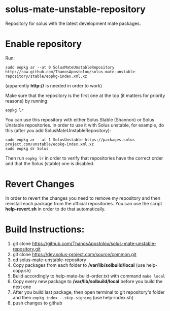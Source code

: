 # solus-mate-unstable-repository
Repository for solus with the latest development mate packages.
# Enable repository
Run:
```
sudo eopkg ar --at 0 SolusMateUnstableRepository http://raw.github.com/ThanosApostolou/solus-mate-unstable-repository/stable/eopkg-index.xml.xz
```
(apparently **http://** is needed in order to work)

Make sure that the repository is the first one at the top (it matters for priority reasons) by running:
```
eopkg lr
```
You can use this repository with either Solus Stable (Shannon) or Solus Unstable repositories. In order to use it with Solus unstable, for example, do this (after you add SolusMateUnstableRepository):
```
sudo eopkg ar --at 1 SolusUnstable https://packages.solus-project.com/unstable/eopkg-index.xml.xz
sudo eopkg dr Solus
```
Then run `eopkg lr` in order to verify that repositories have the correct order and that the Solus (stable) one is disabled. 

# Revert Changes
In order to revert the changes you need to remove my repository and then reinstall each package from the official repositories. You can use the script **help-revert.sh** in order to do that automatically.

# Build Instructions:
1. git clone https://github.com/ThanosApostolou/solus-mate-unstable-repository.git
2. git clone https://dev.solus-project.com/source/common.git
3. cd solus-mate-unstable-repository
4. Copy packages from each folder to **/var/lib/solbuild/local** (use help-copy.sh)
5. Build accordingly to help-mate-build-order.txt with command `make local`
6. Copy every new package to **/var/lib/solbuild/local** before you build the next one
7. After you build last package, then open terminal to git repository's folder and then `eopkg index --skip-signing` (use help-index.sh)
8. push changes to github

